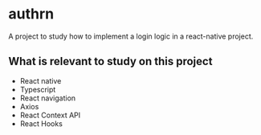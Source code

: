 # authrn

A project to study how to implement a login logic in a react-native project.

## What is relevant to study on this project

- React native
- Typescript
- React navigation
- Axios
- React Context API
- React Hooks

